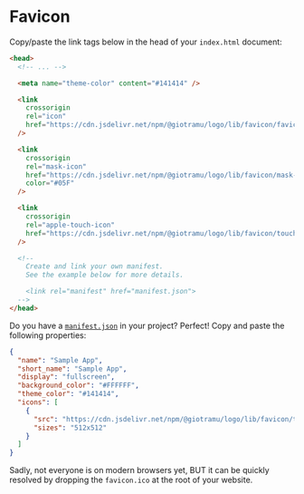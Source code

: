 # Favicon

Copy/paste the link tags below in the head of your `index.html` document:

```html
<head>
  <!-- ... -->

  <meta name="theme-color" content="#141414" />

  <link
    crossorigin
    rel="icon"
    href="https://cdn.jsdelivr.net/npm/@giotramu/logo/lib/favicon/favicon.svg"
  />

  <link
    crossorigin
    rel="mask-icon"
    href="https://cdn.jsdelivr.net/npm/@giotramu/logo/lib/favicon/mask-icon.svg"
    color="#05F"
  />

  <link
    crossorigin
    rel="apple-touch-icon"
    href="https://cdn.jsdelivr.net/npm/@giotramu/logo/lib/favicon/touch-icon-180.png"
  />

  <!--
    Create and link your own manifest.
    See the example below for more details.

    <link rel="manifest" href="manifest.json">
  -->
</head>
```

Do you have a [`manifest.json`](https://developer.chrome.com/extensions/manifest) in your project? Perfect! Copy and paste the following properties:

```json
{
  "name": "Sample App",
  "short_name": "Sample App",
  "display": "fullscreen",
  "background_color": "#FFFFFF",
  "theme_color": "#141414",
  "icons": [
    {
      "src": "https://cdn.jsdelivr.net/npm/@giotramu/logo/lib/favicon/touch-icon-512.png",
      "sizes": "512x512"
    }
  ]
}
```

Sadly, not everyone is on modern browsers yet, BUT it can be quickly resolved by dropping the `favicon.ico` at the root of your website.
